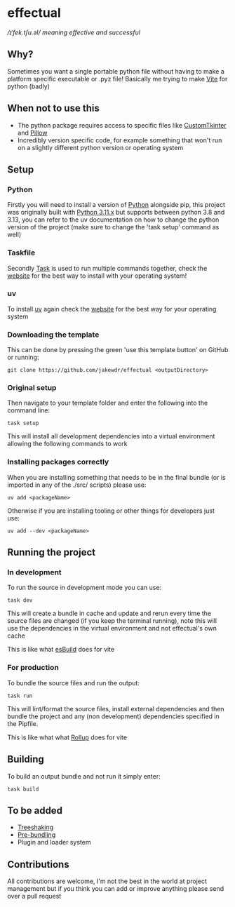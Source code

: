 # effectual

*/ɪˈfek.tʃu.əl/ meaning effective and successful*

## Why?

Sometimes you want a single portable python file without having to make a platform specific executable or .pyz file! Basically me trying to make [Vite](https://vite.dev/) for python (badly)

## When not to use this

- The python package requires access to specific files like [CustomTkinter](https://github.com/TomSchimansky/CustomTkinter/wiki/Packaging#windows-pyinstaller-auto-py-to-exe) and [Pillow](https://python-pillow.org/)
- Incredibly version specific code, for example something that won't run on a slightly different python version or operating system

## Setup

### Python

Firstly you will need to install a version of [Python](https://www.python.org/) alongside pip, this project was originally built with [Python 3.11.x](https://www.python.org/downloads/release/python-31110/) but supports between python 3.8 and 3.13, you can refer to the uv documentation on how to change the python version of the project (make sure to change the 'task setup' command as well)


### Taskfile

Secondly [Task](https://taskfile.dev) is used to run multiple commands together, check the [website](https://taskfile.dev/installation/) for the best way to install with your operating system!

### uv

To install [uv](https://docs.astral.sh/uv/) again check the [website](https://docs.astral.sh/uv/#getting-started) for the best way for your operating system

### Downloading the template

This can be done by pressing the green 'use this template button' on GitHub or running:

    git clone https://github.com/jakewdr/effectual <outputDirectory>

### Original setup

Then navigate to your template folder and enter the following into the command line:

    task setup

This will install all development dependencies into a virtual environment allowing the following commands to work

### Installing packages correctly

When you are installing something that needs to be in the final bundle (or is imported in any of the ./src/ scripts) please use:

    uv add <packageName>

Otherwise if you are installing tooling or other things for developers just use:

    uv add --dev <packageName>

## Running the project

### In development

To run the source in development mode you can use:

    task dev

This will create a bundle in cache and update and rerun every time the source files are changed (if you keep the terminal running), note this will use the dependencies in the virtual environment and not effectual's own cache

This is like what [esBuild](https://esbuild.github.io/) does for vite

### For production

To bundle the source files and run the output:

    task run

This will lint/format the source files, install external dependencies and then bundle the project and any (non development) dependencies specified in the Pipfile.

This is like what what [Rollup](https://rollupjs.org/) does for vite

## Building

To build an output bundle and not run it simply enter:

    task build

## To be added

- [Treeshaking](https://webpack.js.org/guides/tree-shaking/)
- [Pre-bundling](https://vite.dev/guide/dep-pre-bundling)
- Plugin and loader system

## Contributions

All contributions are welcome, I'm not the best in the world at project management but if you think you can add or improve anything please send over a pull request
